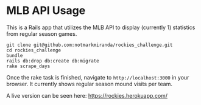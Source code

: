 # MLB API Usage

This is a Rails app that utilizes the MLB API to display (currently 1) statistics from regular season games.

```
git clone git@github.com:notmarkmiranda/rockies_challenge.git
cd rockies_challenge
bundle
rails db:drop db:create db:migrate
rake scrape_days
```

Once the rake task is finished, navigate to ```http://localhost:3000``` in your browser. It currently shows regular season mound visits per team.

A live version can be seen here: https://rockies.herokuapp.com/
